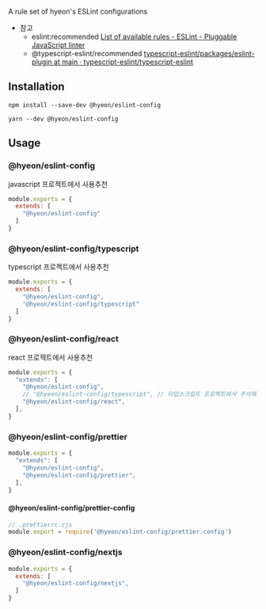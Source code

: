 A rule set of hyeon's ESLint configurations

- 참고
  - eslint:recommended [List of available rules - ESLint - Pluggable JavaScript linter](https://eslint.org/docs/rules/)
  - @typescript-eslint/recommended [typescript-eslint/packages/eslint-plugin at main · typescript-eslint/typescript-eslint](https://github.com/typescript-eslint/typescript-eslint/tree/main/packages/eslint-plugin)

## Installation

```shell
npm install --save-dev @hyeon/eslint-config
```

```shell
yarn --dev @hyeon/eslint-config
```

## Usage

### @hyeon/eslint-config

javascript 프로젝트에서 사용추천

```js
module.exports = {
  extends: [
    "@hyeon/eslint-config"
  ]
}
```

### @hyeon/eslint-config/typescript

typescript 프로젝트에서 사용추천

```js
module.exports = {
  extends: [
    "@hyeon/eslint-config",
    "@hyeon/eslint-config/typescript"
  ]
}
```

### @hyeon/eslint-config/react

react 프로젝트에서 사용추천

```js
module.exports = {
  "extends": [
    "@hyeon/eslint-config",
    // "@hyeon/eslint-config/typescript", // 타입스크립트 프로젝트에서 주석제거
    "@hyeon/eslint-config/react",
  ],
}
```

### @hyeon/eslint-config/prettier

```js
module.exports = {
  "extends": [
    "@hyeon/eslint-config",
    "@hyeon/eslint-config/prettier",
  ],
}
```

#### @hyeon/eslint-config/prettier-config

```js
// .prettierrc.cjs
module.export = require('@hyeon/eslint-config/prettier.config')
```


### @hyeon/eslint-config/nextjs

```js
module.exports = {
  extends: [
    "@hyeon/eslint-config/nextjs",
  ]
}
```
